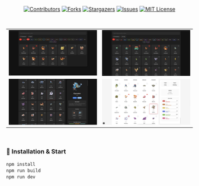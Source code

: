 <a id="readme-top"></a>

<div align="center">

[![Contributors][contributors-shield]][contributors-url]
[![Forks][forks-shield]][forks-url]
[![Stargazers][stars-shield]][stars-url]
[![Issues][issues-shield]][issues-url]
[![MIT License][license-shield]][license-url]

</div>

<!-- Badges Shields -->
[contributors-shield]: https://custom-icon-badges.demolab.com/github/contributors/GylanSalih/Pokedex?color=FF0000&logo=group&label=Contributors&logoColor=white&style=for-the-badge&labelColor=000000
[forks-shield]: https://custom-icon-badges.demolab.com/github/forks/GylanSalih/Pokedex?color=FF0000&logo=repo-forked&label=Forks&logoColor=white&style=for-the-badge&labelColor=000000
[stars-shield]: https://custom-icon-badges.demolab.com/github/stars/GylanSalih/Pokedex?color=FF0000&label=Stars&style=for-the-badge&logo=star&logoColor=white&labelColor=000000
[issues-shield]: https://custom-icon-badges.demolab.com/github/issues/GylanSalih/Pokedex?color=FF0000&logo=issue-opened&label=Issues&logoColor=white&labelColor=000000&style=for-the-badge
[license-shield]: https://custom-icon-badges.demolab.com/github/license/GylanSalih/Pokedex?color=FF0000&logo=law&label=License&logoColor=white&style=for-the-badge&labelColor=000000

<!-- Badges Links -->
[contributors-url]: https://github.com/GylanSalih/Pokedex/graphs/contributors
[forks-url]: https://github.com/GylanSalih/Pokedex/network/members
[stars-url]: https://github.com/GylanSalih/Pokedex/stargazers
[issues-url]: https://github.com/GylanSalih/Pokedex/issues
[license-url]: https://github.com/GylanSalih/Pokedex/blob/main/LICENSE

<!-- PROJECT SHOWCASE -->
<br />
<table align="center">
  <tr>
    <td align="center">
      <a href="https://github.com/GylanSalih/Pokedex">
        <img src="https://raw.githubusercontent.com/GylanSalih/Pokedex/main/public/assets/img/showcase/pokedex1.png" alt="Pokedex 1" width="400">
      </a>
    </td>
    <td align="center">
      <a href="https://github.com/GylanSalih/Pokedex">
        <img src="https://raw.githubusercontent.com/GylanSalih/Pokedex/main/public/assets/img/showcase/pokedex2.png" alt="Pokedex 2" width="400">
      </a>
    </td>
  </tr>
  <tr>
    <td align="center">
      <a href="https://github.com/GylanSalih/Pokedex">
        <img src="https://raw.githubusercontent.com/GylanSalih/Pokedex/main/public/assets/img/showcase/pokedex3.png" alt="Pokedex 3" width="400">
      </a>
    </td>
    <td align="center">
      <a href="https://github.com/GylanSalih/Pokedex">
        <img src="https://raw.githubusercontent.com/GylanSalih/Pokedex/main/public/assets/img/showcase/pokedex4.png" alt="Pokedex 4" width="400">
      </a>
    </td>
  </tr>
</table>
<br />

### 🚀 Installation & Start

```bash
npm install
npm run build
npm run dev
